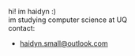 hi! im haidyn :)  
im studying computer science at UQ  
contact:  
- haidyn.small@outlook.com  

<!---
haidyn0/haidyn0 is a ✨ special ✨ repository because its `README.md` (this file) appears on your GitHub profile.
You can click the Preview link to take a look at your changes.
--->
